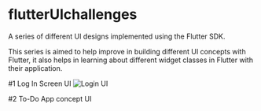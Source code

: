 # flutterUIchallenges
A series of different UI designs implemented using the Flutter SDK.
 
This series is aimed to help improve in building different UI concepts with Flutter, it also helps in learning about different widget classes in Flutter with their application.

#1 Log In Screen UI
![Login UI](https://user-images.githubusercontent.com/69451144/90641959-6ef40100-e24f-11ea-9cf4-23d57456cb3c.png)





#2 To-Do App concept UI
